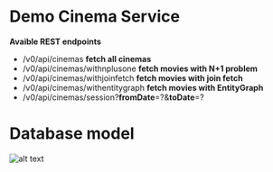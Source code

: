 # Demo Cinema Service

<b>Avaible REST endpoints</b><br/>

- /v0/api/cinemas <b>fetch all cinemas</b>
- /v0/api/cinemas/withnplusone <b>fetch movies with N+1 problem</b>
- /v0/api/cinemas/withjoinfetch <b>fetch movies with join fetch</b>
- /v0/api/cinemas/withentitygraph <b>fetch movies with EntityGraph</b>
- /v0/api/cinemas/session?<b>fromDate</b>=?&<b>toDate</b>=?


# Database model
![alt text](https://user-images.githubusercontent.com/5489746/60008832-6e78ce00-967d-11e9-99af-852480842634.png)
